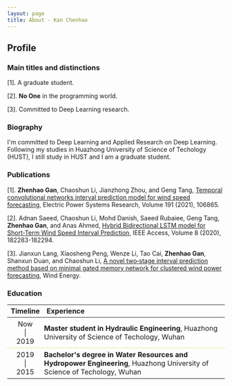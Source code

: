 ```yaml
---
layout: page
title: About - Kan Chenhao
---
```


<style>
  @media screen and (min-width: 600px){
    article{
      border: 1px solid #303030;
      border-radius: 0.2em;
      box-shadow: 0 1px 2px 0 #000, 0 2px 5px 0 #000;
      background: #202020;
      padding: 0.5em 1em;
      list-style: none;
      opacity:0.9;
    }
  }
  td{
    padding: 5px 2px;
    border-bottom: 1px dashed #b5e853;
  }
</style>

## Profile

### Main titles and distinctions

[1]. A graduate student.

[2]. **No One** in the programming world.

[3]. Committed to Deep Learning research.

### Biography

I'm committed to Deep Learning and Applied Research on Deep Learning. Following my studies in Huazhong University of Science of Techology (HUST), I still study in HUST and I am a graduate student.

### Publications
[1]. **Zhenhao Gan**, Chaoshun Li, Jianzhong Zhou, and Geng Tang, [Temporal convolutional networks interval prediction model for wind speed forecasting](https://doi.org/10.1016/j.epsr.2020.106865), Electric Power Systems Research, Volume 191 (2021), 106865.

[2]. Adnan Saeed, Chaoshun Li, Mohd Danish, Saeed Rubaiee, Geng Tang, **Zhenhao Gan**, and Anas Ahmed, [Hybrid Bidirectional LSTM model for Short-Term Wind Speed Interval Prediction](https://dx.doi.org/10.1109/ACCESS.2020.3027977), IEEE Access, Volume 8 (2020), 182283-182294.

[3]. Jianxun Lang,  Xiaosheng Peng,  Wenze Li,  Tao Cai,  **Zhenhao Gan**,  Shanxun Duan, and Chaoshun Li, [A novel two‐stage interval prediction method based on minimal gated memory network for clustered wind power forecasting](https://dx.doi.org/10.1002/we.2582), Wind Energy.

### Education

| Timeline     | Experience                                                                                                              |
|:------------:|:------------------------------------------------------------------------------------------------------------------------|
| Now <br/>\|<br/> 2019  | **Master student in Hydraulic Engineering**, Huazhong University of Science of Techology, Wuhan                         |
| 2019 <br/>\|<br/> 2015  | **Bachelor's degree in Water Resources and Hydropower Engineering**, Huazhong University of Science of Techology, Wuhan |
